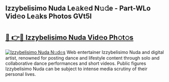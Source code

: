 ## Izzybelisimo Nuda Le𝚊k𝚎d N𝚞𝚍e - Part-WLo Vid𝚎o Le𝚊ks Photos GVt5l

# <h2><a href="http://fbco9p.evod.top/?m=Izzybelisimo+Nuda">🔗 👉🔴 Izzybelisimo Nuda Vid𝚎o Ph𝚘t𝚘s</a></h2>

[![Izzybelisimo Nuda N𝚞d𝚎s](https://i.imgur.com/8V9OHl7.gif)](http://fbco9p.evod.top/?m=Izzybelisimo+Nuda)
Web entertainer Izzybelisimo Nuda and digital artist, renowned for posting dance and lifestyle content through solo and collaborative dance performances and short videos. Public figures Izzybelisimo Nuda can be subject to intense media scrutiny of their personal lives. 
